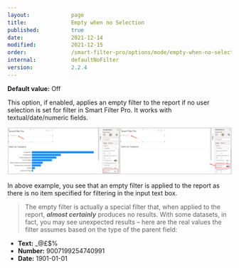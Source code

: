 ```yaml
---
layout:             page
title:              Empty when no Selection
published:          true
date:               2021-12-14
modified:           2021-12-15
order:              /smart-filter-pro/options/mode/empty-when-no-selection
internal:           defaultNoFilter
version:            2.2.4
---
```

**Default value:** Off

This option, if enabled, applies an empty filter to the report if no user selection is set for filter in Smart Filter Pro. It works with textual/date/numeric fields. 
 
<img src="images/EmptyWhenNoSelectn.png" width="1500">  


In above example, you see that an empty filter is applied to the report as there is no item specified for filtering in the input text box.

> The empty filter is actually a special filter that, when applied to the report, ***almost certainly*** produces no results. With some datasets, in fact, you may see unexpected results – here are the real values the filter assumes based on the type of the parent field:
- **Text:** _@£$%
- **Number:** 9007199254740991
- **Date:** 1901-01-01
